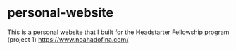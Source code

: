 # personal-website

This is a personal website that I built for the Headstarter Fellowship program (project 1)
https://www.noahadofina.com/
